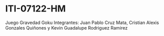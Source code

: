 # ITI-07122-HM
Juego Gravedad Goku
Integrantes: Juan Pablo Cruz Mata, Cristian Alexis Gonzales Quiñones y Kevin Guadalupe Rodriguez Ramirez
